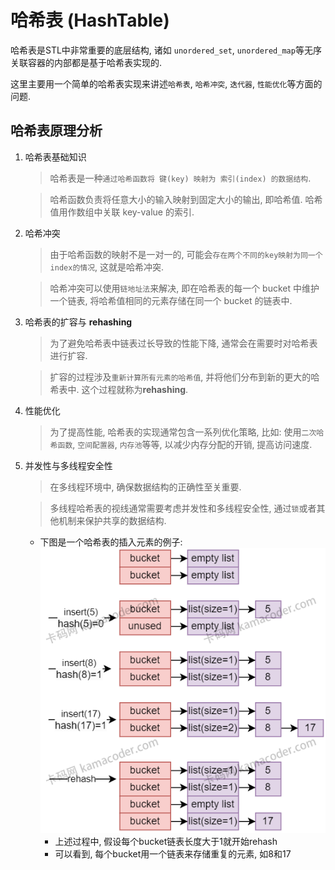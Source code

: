 # 哈希表 (HashTable)

哈希表是STL中非常重要的底层结构, 诸如 `unordered_set`, `unordered_map`等无序关联容器的内部都是基于哈希表实现的.

这里主要用一个简单的哈希表实现来讲述`哈希表`, `哈希冲突`, `迭代器`, `性能优化`等方面的问题.

## 哈希表原理分析
1. 哈希表基础知识
    > 哈希表是一种`通过哈希函数将 键(key) 映射为 索引(index) 的数据结构`. 
    
    > 哈希函数负责将任意大小的输入映射到固定大小的输出, 即哈希值. 哈希值用作数组中关联 key-value 的索引.

2. 哈希冲突
    > 由于哈希函数的映射不是一对一的, 可能会`存在两个不同的key映射为同一个index的情况`, 这就是哈希冲突.

    > 哈希冲突可以使用`链地址法`来解决, 即在哈希表的每一个 bucket 中维护一个链表, 将哈希值相同的元素存储在同一个 bucket 的链表中.

3. 哈希表的扩容与 **rehashing**
   > 为了避免哈希表中链表过长导致的性能下降, 通常会在需要时对哈希表进行扩容.

   > 扩容的过程涉及`重新计算所有元素的哈希值`, 并将他们分布到新的更大的哈希表中. 这个过程就称为**rehashing**.

4. 性能优化
   > 为了提高性能, 哈希表的实现通常包含一系列优化策略, 比如: 使用`二次哈希函数`, `空间配置器`, `内存池`等等, 以减少内存分配的开销, 提高访问速度.

5. 并发性与多线程安全性
    > 在多线程环境中, 确保数据结构的正确性至关重要.
    
    > 多线程哈希表的视线通常需要考虑并发性和多线程安全性, 通过`锁`或者其他机制来保护共享的数据结构.

    - 下图是一个哈希表的插入元素的例子:
    ![](hash_table_images/哈希表中插入元素的过程.png)
      - 上述过程中, 假设每个bucket链表长度大于1就开始rehash
      - 可以看到, 每个bucket用一个链表来存储重复的元素, 如8和17



